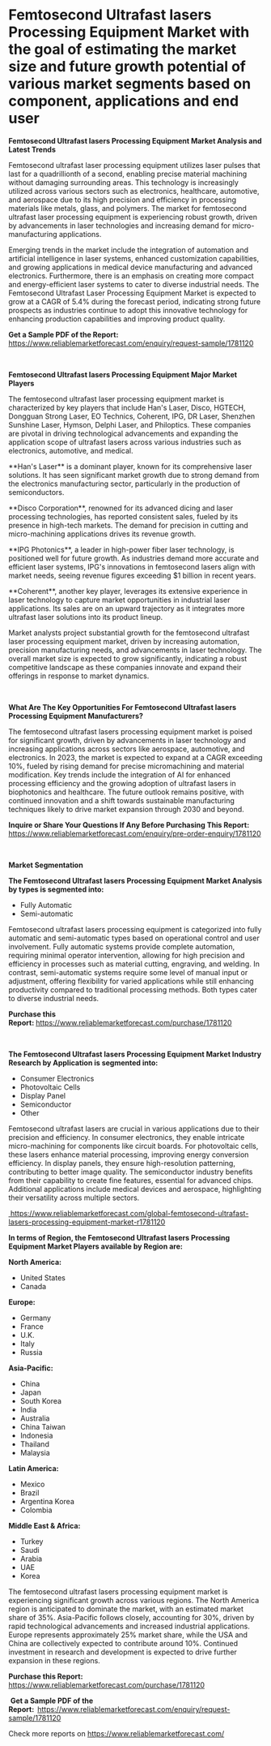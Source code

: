 <p><h1>Femtosecond Ultrafast lasers Processing Equipment Market with the goal of estimating the market size and future growth potential of various market segments based on component, applications and end user</h1></p><p><strong>Femtosecond Ultrafast lasers Processing Equipment Market Analysis and Latest Trends</strong></p>
<p><p>Femtosecond ultrafast laser processing equipment utilizes laser pulses that last for a quadrillionth of a second, enabling precise material machining without damaging surrounding areas. This technology is increasingly utilized across various sectors such as electronics, healthcare, automotive, and aerospace due to its high precision and efficiency in processing materials like metals, glass, and polymers. The market for femtosecond ultrafast laser processing equipment is experiencing robust growth, driven by advancements in laser technologies and increasing demand for micro-manufacturing applications.</p><p>Emerging trends in the market include the integration of automation and artificial intelligence in laser systems, enhanced customization capabilities, and growing applications in medical device manufacturing and advanced electronics. Furthermore, there is an emphasis on creating more compact and energy-efficient laser systems to cater to diverse industrial needs. The Femtosecond Ultrafast Laser Processing Equipment Market is expected to grow at a CAGR of 5.4% during the forecast period, indicating strong future prospects as industries continue to adopt this innovative technology for enhancing production capabilities and improving product quality.</p></p>
<p><strong>Get a Sample PDF of the Report:&nbsp;</strong> <a href="https://www.reliablemarketforecast.com/enquiry/request-sample/1781120?utm_campaign=2950&utm_medium=2&utm_source=Github&utm_content=ia&utm_term=25032025&utm_id=femtosecond-ultrafast-lasers-processing-equipment">https://www.reliablemarketforecast.com/enquiry/request-sample/1781120</a></p>
<p>&nbsp;</p>
<p><strong>Femtosecond Ultrafast lasers Processing Equipment Major Market Players</strong></p>
<p><p>The femtosecond ultrafast laser processing equipment market is characterized by key players that include Han's Laser, Disco, HGTECH, Dongguan Strong Laser, EO Technics, Coherent, IPG, DR Laser, Shenzhen Sunshine Laser, Hymson, Delphi Laser, and Philoptics. These companies are pivotal in driving technological advancements and expanding the application scope of ultrafast lasers across various industries such as electronics, automotive, and medical.</p><p>**Han's Laser** is a dominant player, known for its comprehensive laser solutions. It has seen significant market growth due to strong demand from the electronics manufacturing sector, particularly in the production of semiconductors.</p><p>**Disco Corporation**, renowned for its advanced dicing and laser processing technologies, has reported consistent sales, fueled by its presence in high-tech markets. The demand for precision in cutting and micro-machining applications drives its revenue growth.</p><p>**IPG Photonics**, a leader in high-power fiber laser technology, is positioned well for future growth. As industries demand more accurate and efficient laser systems, IPG's innovations in femtosecond lasers align with market needs, seeing revenue figures exceeding $1 billion in recent years.</p><p>**Coherent**, another key player, leverages its extensive experience in laser technology to capture market opportunities in industrial laser applications. Its sales are on an upward trajectory as it integrates more ultrafast laser solutions into its product lineup.</p><p>Market analysts project substantial growth for the femtosecond ultrafast laser processing equipment market, driven by increasing automation, precision manufacturing needs, and advancements in laser technology. The overall market size is expected to grow significantly, indicating a robust competitive landscape as these companies innovate and expand their offerings in response to market dynamics.</p></p>
<p>&nbsp;</p>
<p><strong>What Are The Key Opportunities For Femtosecond Ultrafast lasers Processing Equipment Manufacturers?</strong></p>
<p><p>The femtosecond ultrafast lasers processing equipment market is poised for significant growth, driven by advancements in laser technology and increasing applications across sectors like aerospace, automotive, and electronics. In 2023, the market is expected to expand at a CAGR exceeding 10%, fueled by rising demand for precise micromachining and material modification. Key trends include the integration of AI for enhanced processing efficiency and the growing adoption of ultrafast lasers in biophotonics and healthcare. The future outlook remains positive, with continued innovation and a shift towards sustainable manufacturing techniques likely to drive market expansion through 2030 and beyond.</p></p>
<p><strong>Inquire or Share Your Questions If Any Before Purchasing This Report:</strong> <a href="https://www.reliablemarketforecast.com/enquiry/pre-order-enquiry/1781120?utm_campaign=2950&utm_medium=2&utm_source=Github&utm_content=ia&utm_term=25032025&utm_id=femtosecond-ultrafast-lasers-processing-equipment">https://www.reliablemarketforecast.com/enquiry/pre-order-enquiry/1781120</a></p>
<p>&nbsp;</p>
<p><strong>Market Segmentation</strong></p>
<p><strong>The Femtosecond Ultrafast lasers Processing Equipment Market Analysis by types is segmented into:</strong></p>
<p><ul><li>Fully Automatic</li><li>Semi-automatic</li></ul></p>
<p><p>Femtosecond ultrafast lasers processing equipment is categorized into fully automatic and semi-automatic types based on operational control and user involvement. Fully automatic systems provide complete automation, requiring minimal operator intervention, allowing for high precision and efficiency in processes such as material cutting, engraving, and welding. In contrast, semi-automatic systems require some level of manual input or adjustment, offering flexibility for varied applications while still enhancing productivity compared to traditional processing methods. Both types cater to diverse industrial needs.</p></p>
<p><strong>Purchase this Report:&nbsp;</strong><a href="https://www.reliablemarketforecast.com/purchase/1781120?utm_campaign=2950&utm_medium=2&utm_source=Github&utm_content=ia&utm_term=25032025&utm_id=femtosecond-ultrafast-lasers-processing-equipment">https://www.reliablemarketforecast.com/purchase/1781120</a></p>
<p>&nbsp;</p>
<p><strong>The Femtosecond Ultrafast lasers Processing Equipment Market Industry Research by Application is segmented into:</strong></p>
<p><ul><li>Consumer Electronics</li><li>Photovoltaic Cells</li><li>Display Panel</li><li>Semiconductor</li><li>Other</li></ul></p>
<p><p>Femtosecond ultrafast lasers are crucial in various applications due to their precision and efficiency. In consumer electronics, they enable intricate micro-machining for components like circuit boards. For photovoltaic cells, these lasers enhance material processing, improving energy conversion efficiency. In display panels, they ensure high-resolution patterning, contributing to better image quality. The semiconductor industry benefits from their capability to create fine features, essential for advanced chips. Additional applications include medical devices and aerospace, highlighting their versatility across multiple sectors.</p></p>
<p><a href="https://www.reliablemarketforecast.com/global-femtosecond-ultrafast-lasers-processing-equipment-market-r1781120?utm_campaign=2950&utm_medium=2&utm_source=Github&utm_content=ia&utm_term=25032025&utm_id=femtosecond-ultrafast-lasers-processing-equipment">&nbsp;https://www.reliablemarketforecast.com/global-femtosecond-ultrafast-lasers-processing-equipment-market-r1781120</a></p>
<p><strong>In terms of Region, the Femtosecond Ultrafast lasers Processing Equipment Market Players available by Region are:</strong></p>
<p>
    <p> <strong> North America: </strong>
        <ul>
            <li>United States</li>
            <li>Canada</li>
        </ul>
        </p> 
    <p> <strong> Europe: </strong>
        <ul>
            <li>Germany</li>
            <li>France</li>
            <li>U.K.</li>
            <li>Italy</li>
            <li>Russia</li>
        </ul>
        </p> 
    <p> <strong> Asia-Pacific: </strong>
        <ul>
            <li>China</li>
            <li>Japan</li>
            <li>South Korea</li>
            <li>India</li>
            <li>Australia</li>
            <li>China Taiwan</li>
            <li>Indonesia</li>
            <li>Thailand</li>
            <li>Malaysia</li>
        </ul>
        </p> 
    <p> <strong> Latin America: </strong>
        <ul>
            <li>Mexico</li>
            <li>Brazil</li>
            <li>Argentina Korea</li>
            <li>Colombia</li>
        </ul>
        </p> 
    <p> <strong> Middle East & Africa: </strong>
        <ul>
            <li>Turkey</li>
            <li>Saudi</li>
            <li>Arabia</li>
            <li>UAE</li>
            <li>Korea</li>
        </ul>
    </p>
    </p>
<p><p>The femtosecond ultrafast lasers processing equipment market is experiencing significant growth across various regions. The North America region is anticipated to dominate the market, with an estimated market share of 35%. Asia-Pacific follows closely, accounting for 30%, driven by rapid technological advancements and increased industrial applications. Europe represents approximately 25% market share, while the USA and China are collectively expected to contribute around 10%. Continued investment in research and development is expected to drive further expansion in these regions.</p></p>
<p><strong>Purchase this Report: </strong><a href="https://www.reliablemarketforecast.com/purchase/1781120?utm_campaign=2950&utm_medium=2&utm_source=Github&utm_content=ia&utm_term=25032025&utm_id=femtosecond-ultrafast-lasers-processing-equipment">https://www.reliablemarketforecast.com/purchase/1781120</a></p>
<p>&nbsp;<strong>Get a Sample PDF of the Report:&nbsp;&nbsp;</strong><a href="https://www.reliablemarketforecast.com/enquiry/request-sample/1781120?utm_campaign=2950&utm_medium=2&utm_source=Github&utm_content=ia&utm_term=25032025&utm_id=femtosecond-ultrafast-lasers-processing-equipment">https://www.reliablemarketforecast.com/enquiry/request-sample/1781120</a></p>
<p><strong></strong></p>
<p>Check more reports on <a href="https://www.reliablemarketforecast.com/?utm_campaign=2950&utm_medium=2&utm_source=Github&utm_content=ia&utm_term=25032025&utm_id=femtosecond-ultrafast-lasers-processing-equipment">https://www.reliablemarketforecast.com/</a></p>